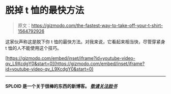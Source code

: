 # 脱掉 t 恤的最快方法

> 原文：<https://gizmodo.com/the-fastest-way-to-take-off-your-t-shirt-1564792926>

这家伙声称这是脱下你 t 恤的最快方法。对我来说，它看起来相当快，尽管穿紧身 t 恤的人不能使用这个技巧。

 [https://gizmodo.com/embed/inset/iframe?id=youtube-video-qv_L9XcdgY0&start=0](https://gizmodo.com/embed/inset/iframe?id=youtube-video-qv_L9XcdgY0&start=0) 

* * *

#### SPLOID 是一个关于很棒的东西的新博客。 [*敬请关注脸书*](https://www.facebook.com/sploidbook)